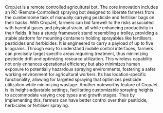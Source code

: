 CropJet is a remote controlled agricultural bot. 
The  core  innovation  includes  an  RC  (Remote-Controlled)  spraying  bot  designed to  liberate  farmers  from  the  cumbersome  task  of  manually  carrying  pesticide  and fertiliser  bags  on  their  backs.  With  CropJet,  farmers  can  bid  farewell  to  the  risks associated  with  harmful  gases  and  physical  strain,  all  while  enhancing productivity  in  their  fields.  It  has  a  sturdy  framework  stand  resembling  a  trolley, providing  a  stable  platform  for  mounting  containers  holding  sprayables  like fertilisers,  pesticides  and  herbicides.  It  is  engineered  to  carry  a  payload  of  up  to five kilograms. Through  easy  to  understand  mobile  control  interfaces,  farmers  can  precisely target  specific  areas  requiring  treatment,  thus  minimizing  pesticide  drift  and optimizing  resource  utilization.  This  wireless  capability  not  only  enhances operational  efficiency  but  also  minimizes  human  exposure  to  potentially hazardous  spraying  environments,  fostering  a  safer  working environment  for agricultural workers. Its  has  location-specific  functionality,  allowing  for  targeted  spraying  that optimizes  pesticide  utilization  while  minimizing 
wastage.  Another  noteworthy feature  of  CropJet  is  its  height-adjustable  settings,  facilitating  customizable spraying  heights  to  accommodate  varying  crop  types  and  growth  stages.  Thus  by implementing  this,  farmers  can  have  better  control  over  their  pesticide,  herbicides or fertiliser spraying. 
